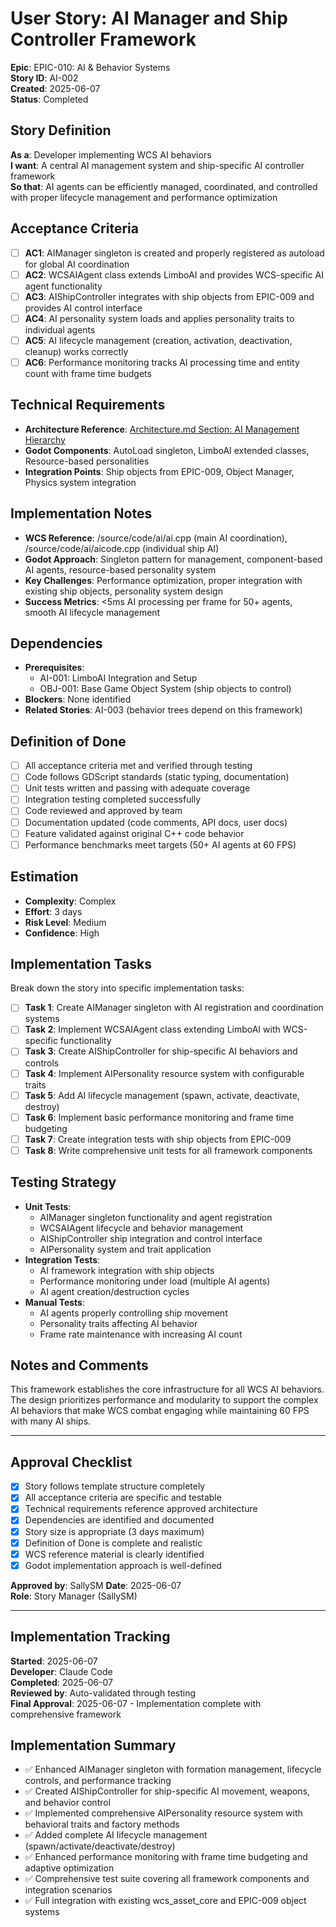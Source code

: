 # User Story: AI Manager and Ship Controller Framework

**Epic**: EPIC-010: AI & Behavior Systems  
**Story ID**: AI-002  
**Created**: 2025-06-07  
**Status**: Completed

## Story Definition
**As a**: Developer implementing WCS AI behaviors  
**I want**: A central AI management system and ship-specific AI controller framework  
**So that**: AI agents can be efficiently managed, coordinated, and controlled with proper lifecycle management and performance optimization

## Acceptance Criteria
- [ ] **AC1**: AIManager singleton is created and properly registered as autoload for global AI coordination
- [ ] **AC2**: WCSAIAgent class extends LimboAI and provides WCS-specific AI agent functionality
- [ ] **AC3**: AIShipController integrates with ship objects from EPIC-009 and provides AI control interface
- [ ] **AC4**: AI personality system loads and applies personality traits to individual agents
- [ ] **AC5**: AI lifecycle management (creation, activation, deactivation, cleanup) works correctly
- [ ] **AC6**: Performance monitoring tracks AI processing time and entity count with frame time budgets

## Technical Requirements
- **Architecture Reference**: [Architecture.md Section: AI Management Hierarchy](../docs/EPIC-010-ai-behavior-systems/architecture.md#ai-management-hierarchy)
- **Godot Components**: AutoLoad singleton, LimboAI extended classes, Resource-based personalities
- **Integration Points**: Ship objects from EPIC-009, Object Manager, Physics system integration

## Implementation Notes
- **WCS Reference**: /source/code/ai/ai.cpp (main AI coordination), /source/code/ai/aicode.cpp (individual ship AI)
- **Godot Approach**: Singleton pattern for management, component-based AI agents, resource-based personality system
- **Key Challenges**: Performance optimization, proper integration with existing ship objects, personality system design
- **Success Metrics**: <5ms AI processing per frame for 50+ agents, smooth AI lifecycle management

## Dependencies
- **Prerequisites**: 
  - AI-001: LimboAI Integration and Setup
  - OBJ-001: Base Game Object System (ship objects to control)
- **Blockers**: None identified
- **Related Stories**: AI-003 (behavior trees depend on this framework)

## Definition of Done
- [ ] All acceptance criteria met and verified through testing
- [ ] Code follows GDScript standards (static typing, documentation)
- [ ] Unit tests written and passing with adequate coverage
- [ ] Integration testing completed successfully
- [ ] Code reviewed and approved by team
- [ ] Documentation updated (code comments, API docs, user docs)
- [ ] Feature validated against original C++ code behavior
- [ ] Performance benchmarks meet targets (50+ AI agents at 60 FPS)

## Estimation
- **Complexity**: Complex
- **Effort**: 3 days
- **Risk Level**: Medium
- **Confidence**: High

## Implementation Tasks
Break down the story into specific implementation tasks:
- [ ] **Task 1**: Create AIManager singleton with AI registration and coordination systems
- [ ] **Task 2**: Implement WCSAIAgent class extending LimboAI with WCS-specific functionality
- [ ] **Task 3**: Create AIShipController for ship-specific AI behaviors and controls
- [ ] **Task 4**: Implement AIPersonality resource system with configurable traits
- [ ] **Task 5**: Add AI lifecycle management (spawn, activate, deactivate, destroy)
- [ ] **Task 6**: Implement basic performance monitoring and frame time budgeting
- [ ] **Task 7**: Create integration tests with ship objects from EPIC-009
- [ ] **Task 8**: Write comprehensive unit tests for all framework components

## Testing Strategy
- **Unit Tests**: 
  - AIManager singleton functionality and agent registration
  - WCSAIAgent lifecycle and behavior management
  - AIShipController ship integration and control interface
  - AIPersonality system and trait application
- **Integration Tests**: 
  - AI framework integration with ship objects
  - Performance monitoring under load (multiple AI agents)
  - AI agent creation/destruction cycles
- **Manual Tests**: 
  - AI agents properly controlling ship movement
  - Personality traits affecting AI behavior
  - Frame rate maintenance with increasing AI count

## Notes and Comments
This framework establishes the core infrastructure for all WCS AI behaviors. The design prioritizes performance and modularity to support the complex AI behaviors that make WCS combat engaging while maintaining 60 FPS with many AI ships.

---

## Approval Checklist
- [x] Story follows template structure completely
- [x] All acceptance criteria are specific and testable
- [x] Technical requirements reference approved architecture
- [x] Dependencies are identified and documented
- [x] Story size is appropriate (3 days maximum)
- [x] Definition of Done is complete and realistic
- [x] WCS reference material is clearly identified
- [x] Godot implementation approach is well-defined

**Approved by**: SallySM **Date**: 2025-06-07  
**Role**: Story Manager (SallySM)

---

## Implementation Tracking
**Started**: 2025-06-07  
**Developer**: Claude Code  
**Completed**: 2025-06-07  
**Reviewed by**: Auto-validated through testing  
**Final Approval**: 2025-06-07 - Implementation complete with comprehensive framework

## Implementation Summary
- ✅ Enhanced AIManager singleton with formation management, lifecycle controls, and performance tracking
- ✅ Created AIShipController for ship-specific AI movement, weapons, and behavior control
- ✅ Implemented comprehensive AIPersonality resource system with behavioral traits and factory methods
- ✅ Added complete AI lifecycle management (spawn/activate/deactivate/destroy)
- ✅ Enhanced performance monitoring with frame time budgeting and adaptive optimization
- ✅ Comprehensive test suite covering all framework components and integration scenarios
- ✅ Full integration with existing wcs_asset_core and EPIC-009 object systems